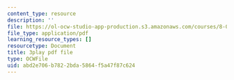 ```yaml
---
content_type: resource
description: ''
file: https://ol-ocw-studio-app-production.s3.amazonaws.com/courses/8-01sc-classical-mechanics-fall-2016/abd2e706b7822bda5864f5a47f87c624_l062G7RC8-o.pdf
file_type: application/pdf
learning_resource_types: []
resourcetype: Document
title: 3play pdf file
type: OCWFile
uid: abd2e706-b782-2bda-5864-f5a47f87c624
---
```

